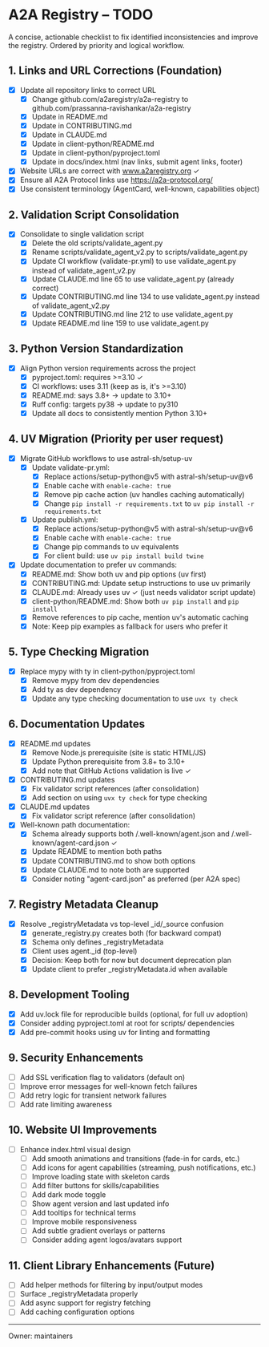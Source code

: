# A2A Registry – TODO

A concise, actionable checklist to fix identified inconsistencies and improve the registry.
Ordered by priority and logical workflow.

## 1. Links and URL Corrections (Foundation)
- [x] Update all repository links to correct URL
  - [x] Change github.com/a2aregistry/a2a-registry to github.com/prassanna-ravishankar/a2a-registry
  - [x] Update in README.md
  - [x] Update in CONTRIBUTING.md  
  - [x] Update in CLAUDE.md
  - [x] Update in client-python/README.md
  - [x] Update in client-python/pyproject.toml
  - [x] Update in docs/index.html (nav links, submit agent links, footer)
- [x] Website URLs are correct with www.a2aregistry.org ✓
- [x] Ensure all A2A Protocol links use https://a2a-protocol.org/
- [x] Use consistent terminology (AgentCard, well-known, capabilities object)

## 2. Validation Script Consolidation
- [x] Consolidate to single validation script
  - [x] Delete the old scripts/validate_agent.py
  - [x] Rename scripts/validate_agent_v2.py to scripts/validate_agent.py
  - [x] Update CI workflow (validate-pr.yml) to use validate_agent.py instead of validate_agent_v2.py
  - [x] Update CLAUDE.md line 65 to use validate_agent.py (already correct)
  - [x] Update CONTRIBUTING.md line 134 to use validate_agent.py instead of validate_agent_v2.py
  - [x] Update CONTRIBUTING.md line 212 to use validate_agent.py
  - [x] Update README.md line 159 to use validate_agent.py

## 3. Python Version Standardization
- [x] Align Python version requirements across the project
  - [x] pyproject.toml: requires >=3.10 ✓
  - [x] CI workflows: uses 3.11 (keep as is, it's >=3.10)
  - [x] README.md: says 3.8+ → update to 3.10+
  - [x] Ruff config: targets py38 → update to py310
  - [x] Update all docs to consistently mention Python 3.10+

## 4. UV Migration (Priority per user request)
- [x] Migrate GitHub workflows to use astral-sh/setup-uv
  - [x] Update validate-pr.yml:
    - [x] Replace actions/setup-python@v5 with astral-sh/setup-uv@v6
    - [x] Enable cache with `enable-cache: true`
    - [x] Remove pip cache action (uv handles caching automatically)
    - [x] Change `pip install -r requirements.txt` to `uv pip install -r requirements.txt`
  - [x] Update publish.yml:
    - [x] Replace actions/setup-python@v5 with astral-sh/setup-uv@v6
    - [x] Enable cache with `enable-cache: true`
    - [x] Change pip commands to uv equivalents
    - [x] For client build: use `uv pip install build twine`
- [x] Update documentation to prefer uv commands:
  - [x] README.md: Show both uv and pip options (uv first)
  - [x] CONTRIBUTING.md: Update setup instructions to use uv primarily
  - [x] CLAUDE.md: Already uses uv ✓ (just needs validator script update)
  - [x] client-python/README.md: Show both `uv pip install` and `pip install`
  - [x] Remove references to pip cache, mention uv's automatic caching
  - [x] Note: Keep pip examples as fallback for users who prefer it

## 5. Type Checking Migration
- [x] Replace mypy with ty in client-python/pyproject.toml
  - [x] Remove mypy from dev dependencies
  - [x] Add ty as dev dependency
  - [x] Update any type checking documentation to use `uvx ty check`

## 6. Documentation Updates
- [x] README.md updates
  - [x] Remove Node.js prerequisite (site is static HTML/JS)
  - [x] Update Python prerequisite from 3.8+ to 3.10+
  - [x] Add note that GitHub Actions validation is live ✓
- [x] CONTRIBUTING.md updates
  - [x] Fix validator script references (after consolidation)
  - [x] Add section on using `uvx ty check` for type checking
- [x] CLAUDE.md updates
  - [x] Fix validator script reference (after consolidation)
- [x] Well-known path documentation:
  - [x] Schema already supports both /.well-known/agent.json and /.well-known/agent-card.json ✓
  - [x] Update README to mention both paths
  - [x] Update CONTRIBUTING.md to show both options
  - [x] Update CLAUDE.md to note both are supported
  - [x] Consider noting "agent-card.json" as preferred (per A2A spec)

## 7. Registry Metadata Cleanup
- [x] Resolve _registryMetadata vs top-level _id/_source confusion
  - [x] generate_registry.py creates both (for backward compat)
  - [x] Schema only defines _registryMetadata
  - [x] Client uses agent._id (top-level)
  - [x] Decision: Keep both for now but document deprecation plan
  - [x] Update client to prefer _registryMetadata.id when available

## 8. Development Tooling
- [x] Add uv.lock file for reproducible builds (optional, for full uv adoption)
- [x] Consider adding pyproject.toml at root for scripts/ dependencies
- [x] Add pre-commit hooks using uv for linting and formatting

## 9. Security Enhancements
- [ ] Add SSL verification flag to validators (default on)
- [ ] Improve error messages for well-known fetch failures
- [ ] Add retry logic for transient network failures
- [ ] Add rate limiting awareness

## 10. Website UI Improvements
- [ ] Enhance index.html visual design
  - [ ] Add smooth animations and transitions (fade-in for cards, etc.)
  - [ ] Add icons for agent capabilities (streaming, push notifications, etc.)
  - [ ] Improve loading state with skeleton cards
  - [ ] Add filter buttons for skills/capabilities
  - [ ] Add dark mode toggle
  - [ ] Show agent version and last updated info
  - [ ] Add tooltips for technical terms
  - [ ] Improve mobile responsiveness
  - [ ] Add subtle gradient overlays or patterns
  - [ ] Consider adding agent logos/avatars support

## 11. Client Library Enhancements (Future)
- [ ] Add helper methods for filtering by input/output modes
- [ ] Surface _registryMetadata properly
- [ ] Add async support for registry fetching
- [ ] Add caching configuration options

---

Owner: maintainers